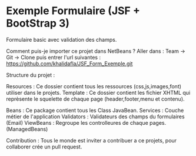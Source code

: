 # Exemple Formulaire (JSF + BootStrap 3)

Formulaire basic avec validation des champs.

Comment puis-je importer ce projet dans NetBeans ?
Aller dans :
Team -> Git -> Clone 
puis entrer l'url suivantes : https://github.com/khalidafla/JSF_Form_Exemple.git

Structure du projet :

Resources : Ce dossier contient tous les ressources (css,js,images,font) utiliser dans le projets.
Template : Ce dossier contient les fichier XHTML qui reprèsente le squelette de chaque page (header,footer,menu et contenu).

Beans : Ce package contient tous les Class JavaBean.
Services : Couche métier de l'application
Validators : Validateurs des champs du formulaires (Email)
ViewBeans : Regroupe les controlleures de chaque pages.(ManagedBeans)

Contribution :
Tous le monde est inviter a contribuer a ce projets, pour collaborer crée un pull request.

